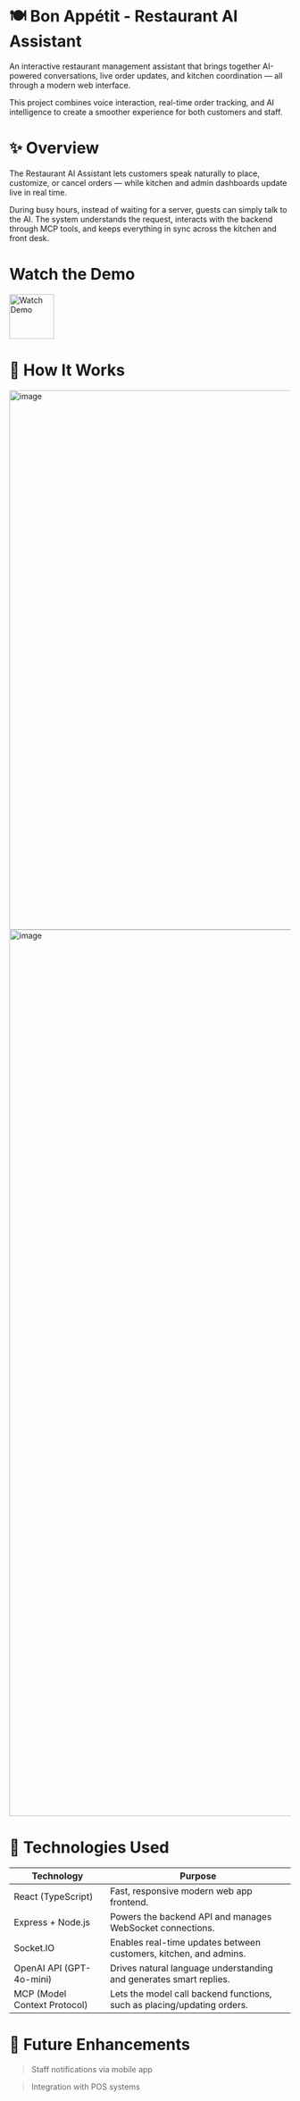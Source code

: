 # 🍽️ Bon Appétit - Restaurant AI Assistant

An interactive restaurant management assistant that brings together AI-powered conversations, live order updates, and kitchen coordination — all through a modern web interface.

This project combines voice interaction, real-time order tracking, and AI intelligence to create a smoother experience for both customers and staff.

# ✨ Overview

The Restaurant AI Assistant lets customers speak naturally to place, customize, or cancel orders — while kitchen and admin dashboards update live in real time.

During busy hours, instead of waiting for a server, guests can simply talk to the AI. The system understands the request, interacts with the backend through MCP tools, and keeps everything in sync across the kitchen and front desk.

# Watch the Demo
<a href="https://drive.google.com/file/d/1sXK7GhIB-pxYLbvUUU9VstuxAA_PhF1V/view?usp=sharing" target="_blank"> <img src="https://img.icons8.com/ios-filled/100/play-button-circled--v1.png" alt="Watch Demo" width="80"/> </a>

# 🧠 How It Works

<img width="1636" height="966" alt="image" src="https://github.com/user-attachments/assets/a90bf5df-4f42-4daa-adf6-913a9e5356ae" />

<img width="783" height="1588" alt="image" src="https://github.com/user-attachments/assets/97db5035-a669-48f0-80f6-8361d62db50b" />


# 🧩 Technologies Used
| Technology                | Purpose                                                             |
|---------------------------|---------------------------------------------------------------------|
| React (TypeScript)        | Fast, responsive modern web app frontend.                 |
| Express + Node.js         | Powers the backend API and manages WebSocket connections.           |
| Socket.IO                 | Enables real-time updates between customers, kitchen, and admins.   |
| OpenAI API (GPT-4o-mini)  | Drives natural language understanding and generates smart replies.  |
| MCP (Model Context Protocol) | Lets the model call backend functions, such as placing/updating orders. |


# 🚀 Future Enhancements

> Staff notifications via mobile app

> Integration with POS systems
